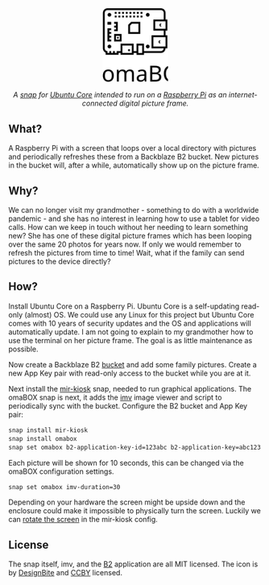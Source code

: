 <div align='center'>
  <img src='logo.svg' alt='Logo' width='130px'/>
  <p><em>A <a href='https://snapcraft.io/about'>snap</a> for <a href='https://ubuntu.com/core'>Ubuntu Core</a> intended to run on a <a href='https://www.raspberrypi.org/products/raspberry-pi-3-model-b/'>Raspberry Pi</a> as an internet-connected digital picture frame.</em></p>
</div>

## What?

A Raspberry Pi with a screen that loops over a local directory with pictures and periodically refreshes these from a Backblaze B2 bucket. New pictures in the bucket will, after a while, automatically show up on the picture frame.

## Why?

We can no longer visit my grandmother - something to do with a worldwide pandemic - and she has no interest in learning how to use a tablet for video calls. How can we keep in touch without her needing to learn something new? She has one of these digital picture frames which has been looping over the same 20 photos for years now. If only we would remember to refresh the pictures from time to time! Wait, what if the family can send pictures to the device directly?

## How?

Install Ubuntu Core on a Raspberry Pi. Ubuntu Core is a self-updating read-only (almost) OS. We could use any Linux for this project but Ubuntu Core comes with 10 years of security updates and the OS and applications will automatically update. I am not going to explain to my grandmother how to use the terminal on her picture frame. The goal is as little maintenance as possible.

Now create a Backblaze B2 [bucket](https://www.backblaze.com/b2/docs/buckets.html) and add some family pictures. Create a new App Key pair with read-only access to the bucket while you are at it.

Next install the [mir-kiosk](https://snapcraft.io/mir-kiosk) snap, needed to run graphical applications. The omaBOX snap is next, it adds the [imv](https://github.com/eXeC64/imv) image viewer and script to periodically sync with the bucket. Configure the B2 bucket and App Key pair:

```sh
snap install mir-kiosk
snap install omabox
snap set omabox b2-application-key-id=123abc b2-application-key=abc123 b2-bucket=abc
```

Each picture will be shown for 10 seconds, this can be changed via the omaBOX configuration settings.

```sh
snap set omabox imv-duration=30
```

Depending on your hardware the screen might be upside down and the enclosure could make it impossible to physically turn the screen. Luckily we can [rotate the screen](https://askubuntu.com/a/1293464) in the mir-kiosk config.

## License

The snap itself, imv, and the [B2](https://github.com/Backblaze/B2_Command_Line_Tool) application are all MIT licensed. The icon is by [DesignBite](https://designbite.in/) and [CCBY](https://creativecommons.org/licenses/by/3.0/us/legalcode) licensed.
